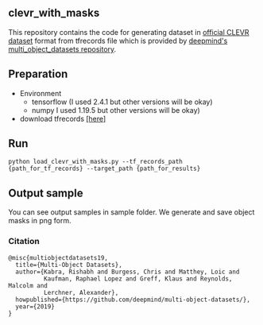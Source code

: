 ## clevr_with_masks
This repository contains the code for generating dataset in [official CLEVR dataset](https://cs.stanford.edu/people/jcjohns/clevr/) format from tfrecords file which is provided by [deepmind's multi_object_datasets repository](https://github.com/deepmind/multi_object_datasets).

## Preparation
- Environment
    - tensorflow (I used 2.4.1 but other versions will be okay)
    - numpy I used 1.19.5 but other versions will be okay)
- download tfrecords [[here]](https://github.com/deepmind/multi_object_datasets)

## Run
```
python load_clevr_with_masks.py --tf_records_path {path_for_tf_records} --target_path {path_for_results}
```

## Output sample
You can see output samples in sample folder. We generate and save object masks in png form.

### Citation
```
@misc{multiobjectdatasets19,
  title={Multi-Object Datasets},
  author={Kabra, Rishabh and Burgess, Chris and Matthey, Loic and
          Kaufman, Raphael Lopez and Greff, Klaus and Reynolds, Malcolm and
          Lerchner, Alexander},
  howpublished={https://github.com/deepmind/multi-object-datasets/},
  year={2019}
}
```
